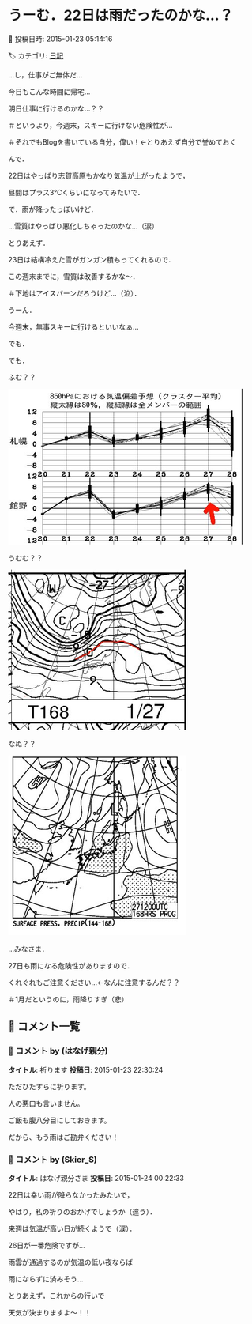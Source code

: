 # うーむ．22日は雨だったのかな…？

📅 投稿日時: 2015-01-23 05:14:16

🏷️ カテゴリ: [日記](cc4b5682fb7b8b144980957a978653fb0.md)

…し，仕事がご無体だ…


今日もこんな時間に帰宅…


明日仕事に行けるのかな…？？


＃というより，今週末，スキーに行けない危険性が…


＃それでもBlogを書いている自分，偉い！←とりあえず自分で誉めておく





んで．


22日はやっぱり志賀高原もかなり気温が上がったようで，


昼間はプラス3℃くらいになってみたいで．


で．雨が降ったっぽいけど．


…雪質はやっぱり悪化しちゃったのかな…（涙）





とりあえず．


23日は結構冷えた雪がガンガン積もってくれるので．


この週末までに，雪質は改善するかな～．


＃下地はアイスバーンだろうけど…（泣）．





うーん．


今週末，無事スキーに行けるといいなぁ…





でも．


でも．


ふむ？？




![8ad3c19d1d6a3122b982d2dc4103a59f.jpg](images/8ad3c19d1d6a3122b982d2dc4103a59f.jpg)




うむむ？？




![8c264ada7f5d46f08ebe947b755f242e.jpg](images/8c264ada7f5d46f08ebe947b755f242e.jpg)




なぬ？？




![5da387c32b75d66026a1e2b647b03771.jpg](images/5da387c32b75d66026a1e2b647b03771.jpg)




…みなさま．


27日も雨になる危険性がありますので．


くれぐれもご注意ください…←なんに注意するんだ？？





＃1月だというのに，雨降りすぎ（悲）

## 💬 コメント一覧

### 💬 コメント by (はなげ親分)
**タイトル**: 祈ります
**投稿日**: 2015-01-23 22:30:24

ただひたすらに祈ります。

人の悪口も言いません。

ご飯も腹八分目にしておきます。



だから、もう雨はご勘弁ください！

### 💬 コメント by (Skier_S)
**タイトル**: はなげ親分さま
**投稿日**: 2015-01-24 00:22:33

22日は幸い雨が降らなかったみたいで，

やはり，私の祈りのおかげでしょうか（違う）．



来週は気温が高い日が続くようで（涙）．

26日が一番危険ですが…

雨雲が通過するのが気温の低い夜ならば

雨にならずに済みそう…



とりあえず，これからの行いで

天気が決まりますよ～！！

